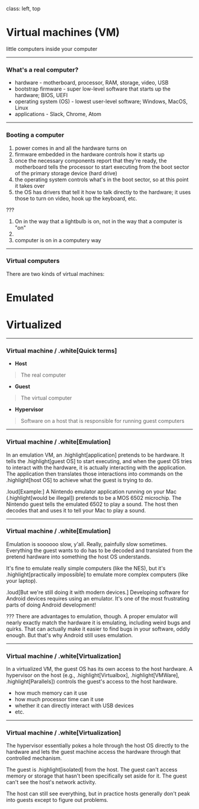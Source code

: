 class: left, top
# Virtual machines (VM)
little computers inside your computer

---

### What's a real computer?

* hardware - motherboard, processor, RAM, storage, video, USB
* bootstrap firmware - super low-level software that starts up the hardware; BIOS, UEFI
* operating system (OS) - lowest user-level software; Windows, MacOS, Linux
* applications - Slack, Chrome, Atom

---

### Booting a computer

1. power comes in and all the hardware turns on
2. firmware embedded in the hardware controls how it starts up
3. once the necessary components report that they're ready, the motherboard tells the
processor to start executing from the boot sector of the primary storage device (hard drive)
4. the operating system controls what's in the boot sector, so at this point it takes over
5. the OS has drivers that tell it how to talk directly to the hardware; it uses those to
turn on video, hook up the keyboard, etc.

???
1. On in the way that a lightbulb is on, not in the way that a computer is "on"
2. 
3. computer is on in a computery way

---

### Virtual computers

There are two kinds of virtual machines:

# Emulated

# Virtualized

---

### Virtual machine / .white[Quick terms]

* **Host**
> The real computer

* **Guest**
> The virtual computer

* **Hypervisor**
> Software on a host that is responsible for running guest computers

---

### Virtual machine / .white[Emulation]

In an emulation VM, an .highlight[application] pretends to be hardware.  It tells the
.highlight[guest OS] to start executing, and when the guest OS tries to interact with
the hardware, it is actually interacting with the application.  The application then
translates those interactions into commands on the .highlight[host OS] to achieve what
the guest is trying to do.

.loud[Example:] A Nintendo emulator application running on your Mac
(.highlight[would be illegal]) pretends to be a MOS 6502 microchip.  The Nintendo
guest tells the emulated 6502 to play a sound.  The host then decodes
that and uses it to tell your Mac to play a sound.

---

### Virtual machine / .white[Emulation]

Emulation is soooooo slow, y'all.  Really, painfully slow sometimes.  Everything the
guest wants to do has to be decoded and translated from the pretend hardware into
something the host OS understands.

It's fine to emulate really simple computers (like the NES), but it's
.highlight[practically impossible] to emulate more complex computers (like your laptop).

.loud[But we're still doing it with modern devices.] Developing software for Android
devices requires using an emulator. It's one of the most frustrating parts of doing
Android development!

???
There are advantages to emulation, though.  A proper emulator will nearly exactly match
the hardware it is emulating, including weird bugs and quirks.  That can actually make
it easier to find bugs in your software, oddly enough.  But that's why Android still
uses emulation.

---

### Virtual machine / .white[Virtualization]

In a virtualized VM, the guest OS has its own access to the host hardware.  A hypervisor
on the host (e.g., .highlight[Virtualbox], .highlight[VMWare], .highlight[Parallels])
controls the guest's access to the host hardware.

* how much memory can it use
* how much processor time can it use
* whether it can directly interact with USB devices
* etc.

---

### Virtual machine / .white[Virtualization]

The hypervisor essentially pokes a hole through the host OS directly to the hardware
and lets the guest machine access the hardware through that controlled mechanism.

The guest is .highlight[isolated] from the host.  The guest can't access
memory or storage that hasn't been specifically set aside for it.  The guest can't
see the host's network activity.

The host can still see everything, but in practice hosts generally don't peak into
guests except to figure out problems.
